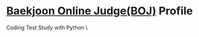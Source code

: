 # [Baekjoon Online Judge(BOJ)](https://www.acmicpc.net/user/bonjenny) Profile
Coding Test Study with Python \
